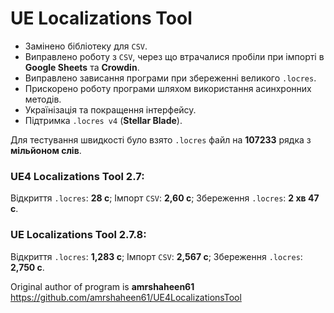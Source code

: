 # UE Localizations Tool

- Замінено бібліотеку для `CSV`.
- Виправлено роботу з `CSV`, через що втрачалися пробіли при імпорті в **Google Sheets** та **Crowdin**.
- Виправлено зависання програми при збереженні великого `.locres`.
- Прискорено роботу програми шляхом використання асинхронних методів.
- Українізація та покращення інтерфейсу.
- Підтримка `.locres v4` (**Stellar Blade**).

Для тестування швидкості було взято `.locres` файл на **107233** рядка з **мільйоном слів**.
### UE4 Localizations Tool 2.7:
Відкриття `.locres`: **28 с**; Імпорт `CSV`: **2,60 с**; Збереження `.locres`: **2 хв 47 с**.
### UE Localizations Tool 2.7.8:
Відкриття `.locres`: **1,283 с**; Імпорт `CSV`: **2,567 с**; Збереження `.locres`: **2,750 с**.

Original author of program is **amrshaheen61**
https://github.com/amrshaheen61/UE4LocalizationsTool
